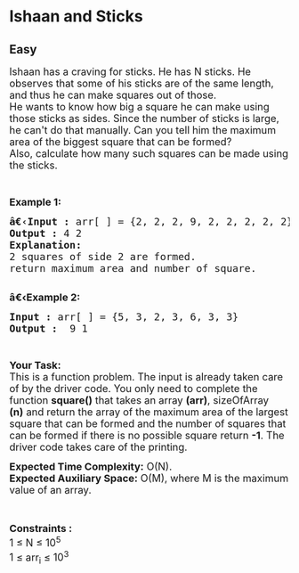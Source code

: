 # Ishaan and Sticks
## Easy 
<div class="problem-statement">
                <p></p><p><span style="font-size:18px">Ishaan has a craving for sticks. He has N sticks. He observes that some of his sticks are of the same length, and thus he can make squares out of those.<br>
He wants to know how big a square he can make using those sticks as sides. Since the number of sticks is large, he can't do that manually. Can you tell him the maximum area of the biggest square that can be formed?<br>
Also, calculate how many such squares can be made using the sticks.</span></p>

<p>&nbsp;</p>

<p><span style="font-size:18px"><strong>Example 1:</strong></span></p>

<pre style="position: relative;"><span style="font-size:18px"><strong>â€‹Input :</strong> arr[ ] = {2, 2, 2, 9, 2, 2, 2, 2, 2}
<strong>Output :</strong> 4 2
<strong>Explanation:</strong>
2 squares of side 2 are formed.
return maximum area and number of square.
</span><div class="open_grepper_editor" title="Edit &amp; Save To Grepper"></div></pre>

<p><br>
<span style="font-size:18px"><strong>â€‹Example 2:</strong></span></p>

<pre style="position: relative;"><span style="font-size:18px"><strong>Input :</strong> arr[ ] = {5, 3, 2, 3, 6, 3, 3} <strong>
Output :</strong>  9 1</span><div class="open_grepper_editor" title="Edit &amp; Save To Grepper"></div></pre>

<p>&nbsp;</p>

<p><span style="font-size:18px"><strong>Your Task:</strong><br>
This is a function problem. The input is already taken care of by the driver code. You only need to complete the function <strong>square()</strong> that takes an array <strong>(arr)</strong>, sizeOfArray <strong>(n)</strong>&nbsp;and return the array of the maximum area of the largest square that can be formed and the number of squares that can be formed if there is no possible square return <strong>-1</strong>. The driver code takes care of the printing.</span></p>

<p><span style="font-size:18px"><strong>Expected Time Complexity:</strong>&nbsp;O(N).<br>
<strong>Expected Auxiliary Space:</strong>&nbsp;O(M), where M is the maximum value of an array.</span><br>
<br>
&nbsp;</p>

<p><span style="font-size:18px"><strong>Constraints :&nbsp;</strong><br>
1 ≤ N ≤ 10<sup>5</sup><br>
1 ≤ arr<sub>i</sub> ≤ 10<sup>3</sup></span></p>
 <p></p>
            </div>